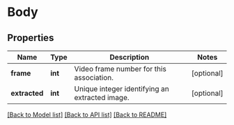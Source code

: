 # Body

## Properties
Name | Type | Description | Notes
------------ | ------------- | ------------- | -------------
**frame** | **int** | Video frame number for this association. | [optional] 
**extracted** | **int** | Unique integer identifying an extracted image. | [optional] 

[[Back to Model list]](../README.md#documentation-for-models) [[Back to API list]](../README.md#documentation-for-api-endpoints) [[Back to README]](../README.md)

